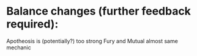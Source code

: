 # Balance changes (further feedback required):
Apotheosis is (potentially?) too strong
Fury and Mutual almost same mechanic
